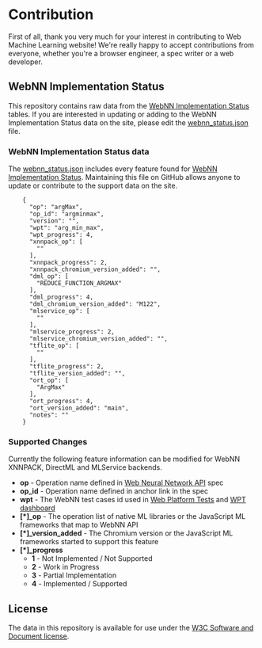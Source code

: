 # Contribution

First of all, thank you very much for your interest in contributing to Web Machine Learning website! We're really happy to accept contributions from everyone, whether you're a browser engineer, a spec writer or a web developer.

## WebNN Implementation Status

This repository contains raw data from the [WebNN Implementation Status](https://webmachinelearning.github.io/webnn-status/) tables. If you are interested in updating or adding to the WebNN Implementation Status data on the site, please edit the [webnn_status.json](./assets/json/webnn_status.json) file.

### WebNN Implementation Status data

The [webnn_status.json](./assets/json/webnn_status.json) includes every feature found for [WebNN Implementation Status](https://webmachinelearning.github.io/webnn-status/). Maintaining this file on GitHub allows anyone to update or contribute to the support data on the site.

```
    {
      "op": "argMax",
      "op_id": "argminmax",
      "version": "",
      "wpt": "arg_min_max",
      "wpt_progress": 4,
      "xnnpack_op": [
        ""
      ],
      "xnnpack_progress": 2,
      "xnnpack_chromium_version_added": "",
      "dml_op": [
        "REDUCE_FUNCTION_ARGMAX"
      ],
      "dml_progress": 4,
      "dml_chromium_version_added": "M122",
      "mlservice_op": [
        ""
      ],
      "mlservice_progress": 2,
      "mlservice_chromium_version_added": "",
      "tflite_op": [
        ""
      ],
      "tflite_progress": 2,
      "tflite_version_added": "",
      "ort_op": [
        "ArgMax"
      ],
      "ort_progress": 4,
      "ort_version_added": "main",
      "notes": ""
    }
```    

### Supported Changes

Currently the following feature information can be modified for WebNN XNNPACK, DirectML and MLService backends.

* **op** - Operation name defined in [Web Neural Network API](https://www.w3.org/TR/webnn/) spec
* **op_id** - Operation name defined in anchor link in the spec
* **wpt** - The WebNN test cases id used in [Web Platform Tests](https://github.com/web-platform-tests/wpt/tree/master/webnn) and [WPT dashboard](https://wpt.fyi/)
* **[*]_op** - The operation list of native ML libraries or the JavaScript ML frameworks that map to WebNN API
* **[*]_version_added** - The Chromium version or the JavaScript ML frameworks started to support this feature
* **[*]_progress**
    * **1** - Not Implemented / Not Supported
    * **2** - Work in Progress
    * **3** - Partial Implementation
    * **4** - Implemented / Supported

## License

The data in this repository is available for use under the [W3C Software and Document license](https://www.w3.org/Consortium/Legal/copyright-software).